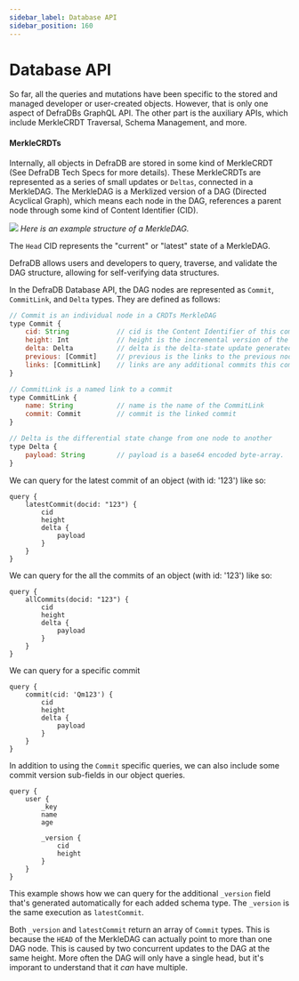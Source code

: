```yaml
---
sidebar_label: Database API
sidebar_position: 160
---
```

# Database API

So far, all the queries and mutations have been specific to the stored and managed developer or user-created objects. However, that is only one aspect of DefraDBs GraphQL API. The other part is the auxiliary APIs, which include MerkleCRDT Traversal, Schema Management, and more.

#### MerkleCRDTs
Internally, all objects in DefraDB are stored in some kind of MerkleCRDT (See DefraDB Tech Specs for more details). These MerkleCRDTs are represented as a series of small updates or `Deltas`, connected in a MerkleDAG. The MerkleDAG is a Merklized version of a DAG (Directed Acyclical Graph), which means each node in the DAG, references a parent node through some kind of Content Identifier (CID). 

![](https://mvpworkshop.co/wp-content/uploads/2021/01/ipfs-inarticle7.jpeg)
*Here is an example structure of a MerkleDAG.*

The `Head` CID represents the "current" or "latest" state of a MerkleDAG.

DefraDB allows users and developers to query, traverse, and validate the DAG structure, allowing for self-verifying data structures.

In the DefraDB Database API, the DAG nodes are represented as `Commit`, `CommitLink`, and `Delta` types. They are defined as follows:

```javascript 
// Commit is an individual node in a CRDTs MerkleDAG
type Commit {
    cid: String            // cid is the Content Identifier of this commit
    height: Int            // height is the incremental version of the current commit
    delta: Delta           // delta is the delta-state update generated by a CRDT mutation 
    previous: [Commit]     // previous is the links to the previous node in the MerkleDAG
    links: [CommitLink]    // links are any additional commits this commit may reference.
}

// CommitLink is a named link to a commit
type CommitLink {
    name: String           // name is the name of the CommitLink
    commit: Commit         // commit is the linked commit
}

// Delta is the differential state change from one node to another
type Delta {
    payload: String        // payload is a base64 encoded byte-array.
}
```

We can query for the latest commit of an object (with id: '123') like so:
```gql
query {
    latestCommit(docid: "123") {
        cid
        height
        delta {
            payload
        }
    }
}
```

We can query for the all the commits of an object (with id: '123') like so:
```gql
query {
    allCommits(docid: "123") {
        cid
        height
        delta {
            payload
        }
    }
}
```

We can query for a specific commit
```gql 
query {
    commit(cid: 'Qm123') {
        cid
        height
        delta {
            payload
        }
    }
}
```

In addition to using the `Commit` specific queries, we can also include some commit version sub-fields in our object queries.

```gql 
query {
    user {
        _key
        name
        age
        
        _version {
            cid
            height
        }
    }
}
```

This example shows how we can query for the additional `_version` field that's generated automatically for each added schema type. The `_version` is the same execution as `latestCommit`.

Both `_version` and `latestCommit` return an array of `Commit` types. This is because the `HEAD` of the MerkleDAG can actually point to more than one DAG node. This is caused by two concurrent updates to the DAG at the same height. More often the DAG will only have a single head, but it's imporant to understand that it *can* have multiple.